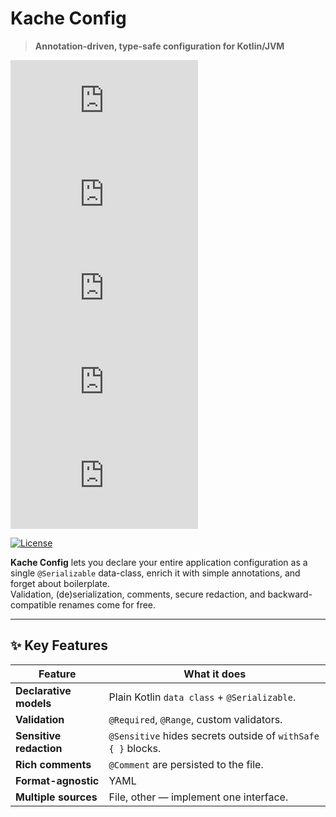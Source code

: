# Kache Config

> **Annotation-driven, type-safe configuration for Kotlin/JVM**

[![config-annotations](https://img.shields.io/maven-metadata/v/github/KachVev/Config-Lab/dev.kache.config.annotations/config-annotations/maven-metadata.xml)](https://github.com/KachVev/Config-Lab/packages?package_type=maven)
[![config-core](https://img.shields.io/maven-metadata/v/github/KachVev/Config-Lab/dev.kache.config.sensitive/config-core/maven-metadata.xml)](https://github.com/KachVev/Config-Lab/packages?package_type=maven)
[![config-yml](https://img.shields.io/maven-metadata/v/github/KachVev/Config-Lab/dev.kache.config.sensitive/config-yml/maven-metadata.xml)](https://github.com/KachVev/Config-Lab/packages?package_type=maven)
[![sensitive-plugin](https://img.shields.io/maven-metadata/v/github/KachVev/Config-Lab/dev.kache.config.sensitive/sensitive-gradle-plugin/maven-metadata.xml)](https://github.com/KachVev/Config-Lab/packages?package_type=maven)
[![kotlin-plugin](https://img.shields.io/maven-metadata/v/github/KachVev/Config-Lab/dev.kache.config.sensitive/kotlin-plugin/maven-metadata.xml)](https://github.com/KachVev/Config-Lab/packages?package_type=maven)

[![License](https://img.shields.io/github/license/KachVev/Config-Lab)](LICENSE)

**Kache Config** lets you declare your entire application configuration as a single `@Serializable` data-class, enrich it with simple annotations, and forget about boilerplate.  
Validation, (de)serialization, comments, secure redaction, and backward-compatible renames come for free.

---

## ✨ Key Features

| Feature | What it does |
|---------|--------------|
| **Declarative models** | Plain Kotlin `data class` + `@Serializable`. |
| **Validation** | `@Required`, `@Range`, custom validators. |
| **Sensitive redaction** | `@Sensitive` hides secrets outside of `withSafe { }` blocks. |
| **Rich comments** | `@Comment` are persisted to the file. |
| **Format-agnostic** | YAML |
| **Multiple sources** | File, other — implement one interface. |

